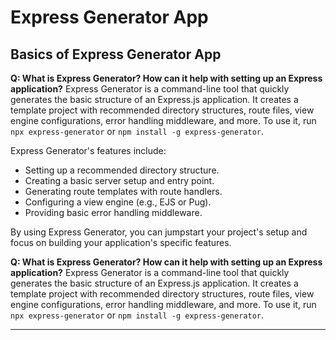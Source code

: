 # Express Generator App

## Basics of Express Generator App

**Q: What is Express Generator? How can it help with setting up an Express application?**
Express Generator is a command-line tool that quickly generates the basic structure of an Express.js application. It creates a template project with recommended directory structures, route files, view engine configurations, error handling middleware, and more. To use it, run `npx express-generator` or `npm install -g express-generator`.

Express Generator's features include:
- Setting up a recommended directory structure.
- Creating a basic server setup and entry point.
- Generating route templates with route handlers.
- Configuring a view engine (e.g., EJS or Pug).
- Providing basic error handling middleware.

By using Express Generator, you can jumpstart your project's setup and focus on building your application's specific features.

**Q: What is Express Generator? How can it help with setting up an Express application?**
Express Generator is a command-line tool that quickly generates the basic structure of an Express.js application. It creates a template project with recommended directory structures, route files, view engine configurations, error handling middleware, and more. To use it, run `npx express-generator` or `npm install -g express-generator`.

---